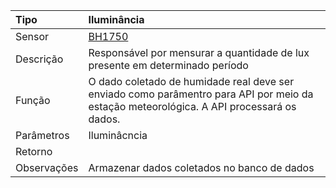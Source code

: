 | Tipo | Iluminância |
| :--- | :--- |
| Sensor | [BH1750](/bh1750.md) |
| Descrição | Responsável por mensurar a quantidade de lux presente em determinado período |
| Função | O dado coletado de humidade real deve ser enviado como parâmentro para API por meio da estação meteorológica. A API processará os dados. |
| Parâmetros | Iluminâcncia |
| Retorno |  |
| Observações | Armazenar dados coletados no banco de dados |



